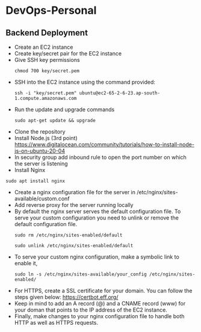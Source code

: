 # DevOps-Personal

## Backend Deployment

- Create an EC2 instance 
- Create key/secret pair for the EC2 instance
- Give SSH key permissions
  ``` 
  chmod 700 key/secret.pem
  ```
- SSH into the EC2 instance using the command provided:
  ```
  ssh -i "key/secret.pem" ubuntu@ec2-65-2-6-23.ap-south-1.compute.amazonaws.com
  ```
- Run the update and upgrade commands
  ```
  sudo apt-get update && upgrade
  ```
- Clone the repository
- Install Node.js (3rd point)
  https://www.digitalocean.com/community/tutorials/how-to-install-node-js-on-ubuntu-20-04
- In security group add inbound rule to open the port number on which the server is listening
- Install Nginx
 ```
 sudo apt install nginx
 ```
- Create a nginx configuration file for the server in /etc/nginx/sites-available/custom.conf
- Add reverse proxy for the server running locally 
- By default the nginx server serves the default configuration file. To serve your custom configuration you need to unlink or remove the default configuration file.
  ```
  sudo rm /etc/nginx/sites-enabled/default
  ```
  ```
  sudo unlink /etc/nginx/sites-enabled/default
  ```
- To serve your custom nginx configuration, make a symbolic link to enable it,
  ```
  sudo ln -s /etc/nginx/sites-available/your_config /etc/nginx/sites-enabled/
  ```
- For HTTPS, create a SSL certificate for your domain. You can follow the steps given below:
  https://certbot.eff.org/
- Keep in mind to add an A record (@) and a CNAME record (www) for your doman that points to the IP address of the EC2 instance. 
- Finally, make changes to your nginx configuration file to handle both HTTP as well as HTTPS requests.
